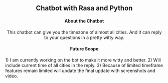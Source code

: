 <h2 align="center">Chatbot with Rasa and Python</h2>
<h4 align="center">About the Chatbot</h4>
<p align="center"> 
This chatbot can give you the timezone of almost all cities. And it can reply to your questions in a pretty witty way. 

</p>
<h4 align="center">Future Scope</h4>
  1) I am currently working on the bot to make it more witty and better. 
  2) Will include current time of all cities in the reply.
  3) Because of limited timeframe features remain limited will update the final update with screenshots and video.

